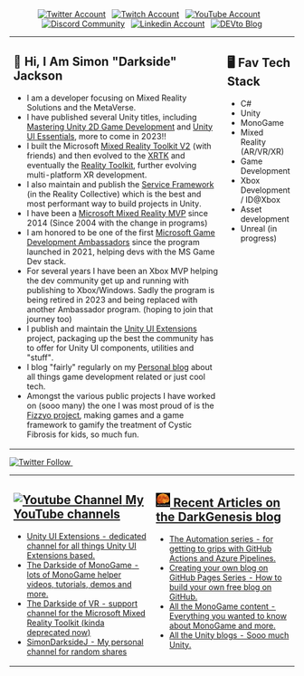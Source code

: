 <div align=center>
<a href="https://twitter.com/SimonDarksideJ"><img src="https://cdn.worldvectorlogo.com/logos/twitter-6.svg" title="Twitter" alt="Twitter Account" width="40"/></a> 
&ensp;<a href="https://www.twitch.tv/simondarksidej"><img src="https://cdn.worldvectorlogo.com/logos/twitch-logo-2019.svg" title="Twitch" alt="Twitch Account" width="60"/></a> 
&ensp;<a href="https://www.youtube.com/@SimonDarksideJ"><img src="https://cdn.worldvectorlogo.com/logos/youtube-icon.svg" title="YouTube" alt="YouTube Account" width="40"/></a>
&ensp;<a href="https://discord.gg/hF7TtRCFmB"><img src="https://cdn.worldvectorlogo.com/logos/discord-6.svg" title="Discord" alt="Discord Community" width="40"/></a> 
&ensp;<a href="https://www.linkedin.com/in/metaverseconsultant/"><img src="https://cdn.worldvectorlogo.com/logos/linkedin-icon-2.svg" title="Linkedin" alt="Linkedin Account" width="30"/></a> 
&ensp;<a href="https://darkgenesis.zenithmoon.com/"><img src="https://darkgenesis.zenithmoon.com/assets/img/branding/darkgenesis-logo-full-light.png" title="DEV" alt="DEVto Blog" width="30"/></a>
</div>

<!--
**SimonDarksideJ/SimonDarksideJ** is a ✨ _special_ ✨ repository because its `README.md` (this file) appears on your GitHub profile.

Here are some ideas to get you started:

- 🔭 I’m currently working on ...
- 🌱 I’m currently learning ...
- 👯 I’m looking to collaborate on ...
- 🤔 I’m looking for help with ...
- 💬 Ask me about ...
- 📫 How to reach me: ...
- 😄 Pronouns: ...
- ⚡ Fun fact: ...
-->
<table><tr><td valign="top" width="75%">

## 👋 Hi, I Am Simon "Darkside" Jackson

- I am a developer focusing on Mixed Reality Solutions and the MetaVerse.
- I have published several Unity titles, including [Mastering Unity 2D Game Development](https://www.amazon.co.uk/Mastering-Unity-2D-Game-Development/dp/1849697345) and [Unity UI Essentials](https://www.amazon.co.uk/gp/product/B00T96XBYI), more to come in 2023!!
- I built the Microsoft [Mixed Reality Toolkit V2](https://github.com/microsoft/MixedRealityToolkit-Unity/tree/releases/2.8.3) (with friends) and then evolved to the [XRTK](https://github.com/xrtk) and eventually the [Reality Toolkit](https://realitycollective.io/), further evolving multi-platform XR development.
- I also maintain and publish the [Service Framework](https://service-framework.realitycollective.io/) (in the Reality Collective) which is the best and most performant way to build projects in Unity.
- I have been a [Microsoft Mixed Reality MVP](https://mvp.microsoft.com/en-us/PublicProfile/5001069?fullName=Simon%20Jackson) since 2014 (Since 2004 with the change in programs)
- I am honored to be one of the first [Microsoft Game Development Ambassadors](https://developer.microsoft.com/en-us/games/community/ambassadors/) since the program launched in 2021, helping devs with the MS Game Dev stack.
- For several years I have been an Xbox MVP helping the dev community get up and running with publishing to Xbox/Windows.  Sadly the program is being retired in 2023 and being replaced with another Ambassador program. (hoping to join that journey too)
- I publish and maintain the [Unity UI Extensions](https://github.com/unity-UI-Extensions/com.unity.uiextensions) project, packaging up the best the community has to offer for Unity UI components, utilities and "stuff".
- I blog "fairly" regularly on my [Personal blog](https://darkgenesis.zenithmoon.com/) about all things game development related or just cool tech.
- Amongst the various public projects I have worked on (sooo many) the one I was most proud of is the [Fizzyo project](https://www.microsoft.com/en-us/research/project/project-fizzyo/), making games and a game framework to gamify the treatment of Cystic Fibrosis for kids, so much fun.
 
</td><td valign="top" width="25%">

## 🖥️ Fav Tech Stack

- C#
- Unity
- MonoGame
- Mixed Reality (AR/VR/XR)
- Game Development
- Xbox Development / ID@Xbox
- Asset development
- Unreal (in progress)
 
</tr></tr></table>

<a href="https://twitter.com/SimonDarksideJ"><img alt="Twitter Follow" src="https://img.shields.io/twitter/follow/SimonDarksideJ?label=Twitter&style=for-the-badge&logo=twitter&color=1DA1F2">&nbsp;

<table><tr><td valign="top" width="50%">

## <img src="https://cdn.worldvectorlogo.com/logos/youtube-icon.svg" title="YouTube ChannelDocker" alt="Youtube Channel" width="30"/> </a>   My YouTube channels
 
<!-- YOUTUBE-VIDEOS-LIST:START -->
- [Unity UI Extensions](https://www.youtube.com/@UnityUIExtensions) - dedicated channel for all things Unity UI Extensions based.
- [The Darkside of MonoGame](https://www.youtube.com/@DarksideofMonoGame) - lots of MonoGame helper videos, tutorials, demos and more.
- [The Darkside of VR](https://www.youtube.com/@DarksideofVR) - support channel for the Microsoft Mixed Reality Toolkit (kinda deprecated now)
- [SimonDarksideJ](https://www.youtube.com/@SimonDarksideJ) - My personal channel for random shares
<!-- YOUTUBE-VIDEOS-LIST:END -->
 
</td><td valign="top" width="50%">

## <a href="https://bit.ly/darkgenesis"><img src="https://github.com/SimonDarksideJ/SimonDarksideJ.github.io/raw/main/assets/img/branding/ZenithMoonLogo.png" title="DEV" alt="DEV" width="25"/></a>   Recent Articles on the DarkGenesis blog
 <!-- DEVTO-BLOG-LIST:START -->
- [The Automation series](https://darkgenesis.zenithmoon.com/tag.html?tag=automation) - for getting to grips with GitHub Actions and Azure Pipelines.
- [Creating your own blog on GitHub Pages Series](https://darkgenesis.zenithmoon.com/tag.html?tag=jekyll) - How to build your own free blog on GitHub.
- [All the MonoGame content](https://darkgenesis.zenithmoon.com/tag.html?tag=monogame) - Everything you wanted to know about MonoGame and more.
- [All the Unity blogs](https://darkgenesis.zenithmoon.com/tag.html?tag=unity3d) - Sooo much Unity.
<!-- DEVTO-BLOG-LIST:END -->

</td></tr></table>
